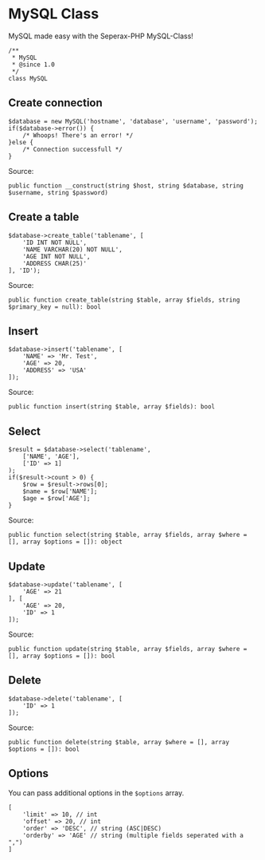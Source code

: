 # MySQL Class

MySQL made easy with the Seperax-PHP MySQL-Class!

```
/**
 * MySQL
 * @since 1.0
 */
class MySQL
```

## Create connection

```
$database = new MySQL('hostname', 'database', 'username', 'password');
if($database->error()) {
    /* Whoops! There's an error! */
}else {
    /* Connection successfull */
}
```

Source:
```
public function __construct(string $host, string $database, string $username, string $password)
```

## Create a table

```
$database->create_table('tablename', [
    'ID INT NOT NULL',
    'NAME VARCHAR(20) NOT NULL',
    'AGE INT NOT NULL',
    'ADDRESS CHAR(25)'
], 'ID');
```

Source:
```
public function create_table(string $table, array $fields, string $primary_key = null): bool
```

## Insert

```
$database->insert('tablename', [
    'NAME' => 'Mr. Test',
    'AGE' => 20,
    'ADDRESS' => 'USA'
]);
```

Source:
```
public function insert(string $table, array $fields): bool
```

## Select

```
$result = $database->select('tablename',
    ['NAME', 'AGE'],
    ['ID' => 1]
);
if($result->count > 0) {
    $row = $result->rows[0];
    $name = $row['NAME'];
    $age = $row['AGE'];
}
```

Source:
```
public function select(string $table, array $fields, array $where = [], array $options = []): object
```

## Update

```
$database->update('tablename', [
    'AGE' => 21
], [
    'AGE' => 20,
    'ID' => 1
]);
```

Source:
```
public function update(string $table, array $fields, array $where = [], array $options = []): bool
```

## Delete

```
$database->delete('tablename', [
    'ID' => 1
]);
```

Source:
```
public function delete(string $table, array $where = [], array $options = []): bool
```

## Options

You can pass additional options in the `$options` array.

```
[
    'limit' => 10, // int
    'offset' => 20, // int
    'order' => 'DESC', // string (ASC|DESC)
    'orderby' => 'AGE' // string (multiple fields seperated with a ",")
]
```